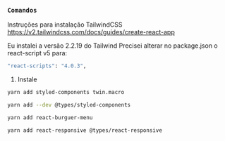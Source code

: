 ### `Comandos`

Instruções para instalação TailwindCSS
https://v2.tailwindcss.com/docs/guides/create-react-app

Eu instalei a versão 2.2.19 do Tailwind
Precisei alterar no package.json o react-script v5 para:

```bash
"react-scripts": "4.0.3",
```

1. Instale

```bash
yarn add styled-components twin.macro

yarn add --dev @types/styled-components

yarn add react-burguer-menu

yarn add react-responsive @types/react-responsive

```
